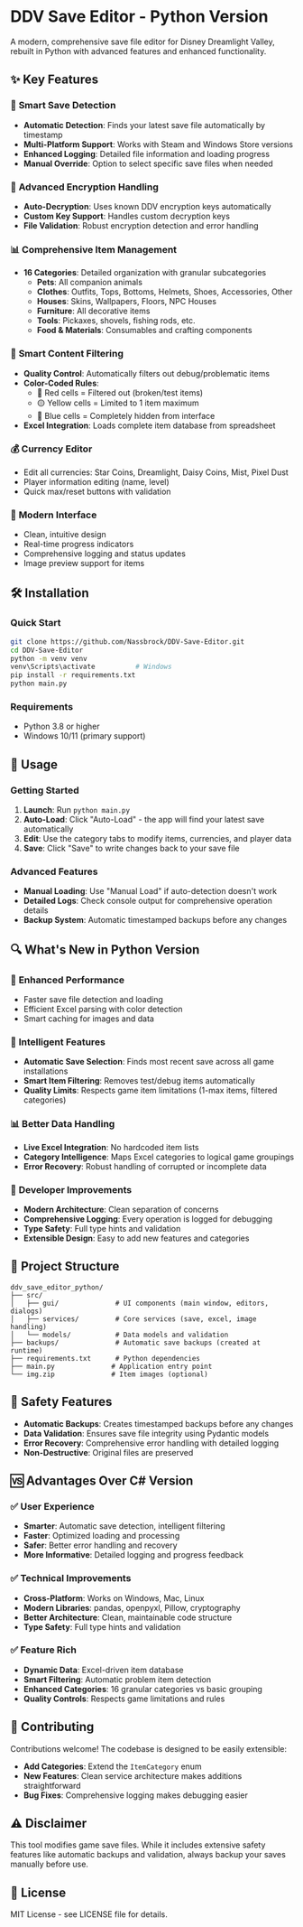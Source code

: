 # DDV Save Editor - Python Version

A modern, comprehensive save file editor for Disney Dreamlight Valley, rebuilt in Python with advanced features and enhanced functionality.

## ✨ Key Features

### 🚀 **Smart Save Detection**
- **Automatic Detection**: Finds your latest save file automatically by timestamp
- **Multi-Platform Support**: Works with Steam and Windows Store versions  
- **Enhanced Logging**: Detailed file information and loading progress
- **Manual Override**: Option to select specific save files when needed

### 🔐 **Advanced Encryption Handling**
- **Auto-Decryption**: Uses known DDV encryption keys automatically
- **Custom Key Support**: Handles custom decryption keys
- **File Validation**: Robust encryption detection and error handling

### 📊 **Comprehensive Item Management**
- **16 Categories**: Detailed organization with granular subcategories
  - **Pets**: All companion animals
  - **Clothes**: Outfits, Tops, Bottoms, Helmets, Shoes, Accessories, Other
  - **Houses**: Skins, Wallpapers, Floors, NPC Houses
  - **Furniture**: All decorative items
  - **Tools**: Pickaxes, shovels, fishing rods, etc.
  - **Food & Materials**: Consumables and crafting components

### 🎨 **Smart Content Filtering**
- **Quality Control**: Automatically filters out debug/problematic items
- **Color-Coded Rules**: 
  - 🔴 Red cells = Filtered out (broken/test items)
  - 🟡 Yellow cells = Limited to 1 item maximum
  - 🔵 Blue cells = Completely hidden from interface
- **Excel Integration**: Loads complete item database from spreadsheet

### 💰 **Currency Editor**
- Edit all currencies: Star Coins, Dreamlight, Daisy Coins, Mist, Pixel Dust
- Player information editing (name, level)
- Quick max/reset buttons with validation

### 🎨 **Modern Interface**
- Clean, intuitive design
- Real-time progress indicators
- Comprehensive logging and status updates
- Image preview support for items

## 🛠️ Installation

### Quick Start
```bash
git clone https://github.com/Nassbrock/DDV-Save-Editor.git
cd DDV-Save-Editor
python -m venv venv
venv\Scripts\activate          # Windows
pip install -r requirements.txt
python main.py
```

### Requirements
- Python 3.8 or higher
- Windows 10/11 (primary support)

## 📖 Usage

### Getting Started
1. **Launch**: Run `python main.py`
2. **Auto-Load**: Click "Auto-Load" - the app will find your latest save automatically
3. **Edit**: Use the category tabs to modify items, currencies, and player data
4. **Save**: Click "Save" to write changes back to your save file

### Advanced Features
- **Manual Loading**: Use "Manual Load" if auto-detection doesn't work
- **Detailed Logs**: Check console output for comprehensive operation details
- **Backup System**: Automatic timestamped backups before any changes

## 🔍 What's New in Python Version

### 🚀 **Enhanced Performance**
- Faster save file detection and loading
- Efficient Excel parsing with color detection
- Smart caching for images and data

### 🧠 **Intelligent Features**
- **Automatic Save Selection**: Finds most recent save across all game installations
- **Smart Item Filtering**: Removes test/debug items automatically
- **Quality Limits**: Respects game item limitations (1-max items, filtered categories)

### 📊 **Better Data Handling**
- **Live Excel Integration**: No hardcoded item lists
- **Category Intelligence**: Maps Excel categories to logical game groupings
- **Error Recovery**: Robust handling of corrupted or incomplete data

### 🔧 **Developer Improvements**
- **Modern Architecture**: Clean separation of concerns
- **Comprehensive Logging**: Every operation is logged for debugging
- **Type Safety**: Full type hints and validation
- **Extensible Design**: Easy to add new features and categories

## 📁 Project Structure

```
ddv_save_editor_python/
├── src/
│   ├── gui/              # UI components (main window, editors, dialogs)
│   ├── services/         # Core services (save, excel, image handling)  
│   └── models/           # Data models and validation
├── backups/              # Automatic save backups (created at runtime)
├── requirements.txt      # Python dependencies
├── main.py              # Application entry point
└── img.zip              # Item images (optional)
```

## 🚨 Safety Features

- **Automatic Backups**: Creates timestamped backups before any changes
- **Data Validation**: Ensures save file integrity using Pydantic models
- **Error Recovery**: Comprehensive error handling with detailed logging
- **Non-Destructive**: Original files are preserved

## 🆚 Advantages Over C# Version

### ✅ **User Experience**
- **Smarter**: Automatic save detection, intelligent filtering
- **Faster**: Optimized loading and processing
- **Safer**: Better error handling and recovery
- **More Informative**: Detailed logging and progress feedback

### ✅ **Technical Improvements**
- **Cross-Platform**: Works on Windows, Mac, Linux
- **Modern Libraries**: pandas, openpyxl, Pillow, cryptography
- **Better Architecture**: Clean, maintainable code structure
- **Type Safety**: Full type hints and validation

### ✅ **Feature Rich**
- **Dynamic Data**: Excel-driven item database
- **Smart Filtering**: Automatic problem item detection
- **Enhanced Categories**: 16 granular categories vs basic grouping
- **Quality Controls**: Respects game limitations and rules

## 🤝 Contributing

Contributions welcome! The codebase is designed to be easily extensible:
- **Add Categories**: Extend the `ItemCategory` enum
- **New Features**: Clean service architecture makes additions straightforward  
- **Bug Fixes**: Comprehensive logging makes debugging easier

## ⚠️ Disclaimer

This tool modifies game save files. While it includes extensive safety features like automatic backups and validation, always backup your saves manually before use.

## 📜 License

MIT License - see LICENSE file for details.